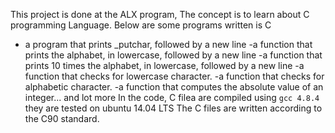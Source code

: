 This project is done at the ALX program, The concept is to learn about C programming Language.
Below are some programs written is C
- a program that prints _putchar, followed by a new line
-a function that prints the alphabet, in lowercase, followed by a new line
-a function that prints 10 times the alphabet, in lowercase, followed by a new line
-a function that checks for lowercase character.
-a function that checks for alphabetic character.
-a function that computes the absolute value of an integer... and lot more
In the code, 
C filea are compiled using `gcc 4.8.4`
they are tested on ubuntu 14.04 LTS
The C files are written according to the C90 standard.

